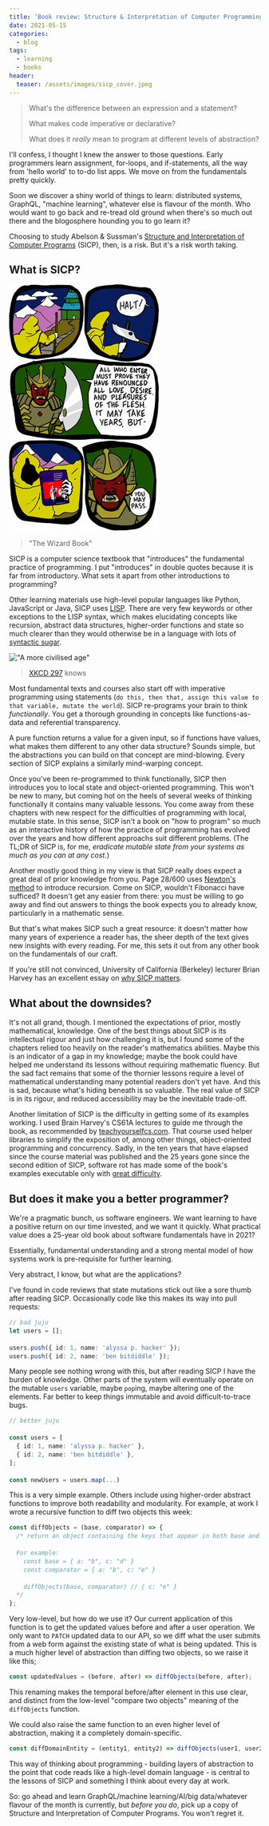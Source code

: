 ```yaml
---
title: 'Book review: Structure & Interpretation of Computer Programming'
date: 2021-05-15
categories:
  - blog
tags:
  - learning
  - books
header:
  teaser: /assets/images/sicp_cover.jpeg
---
```


> What's the difference between an expression and a statement?
>
> What makes code imperative or declarative?
>
> What does it _really_ mean to program at different levels of abstraction?

I'll confess, I thought I knew the answer to those questions. Early programmers learn assignment, for-loops, and if-statements, all the way from 'hello world' to to-do list apps. We move on from the fundamentals pretty quickly.

Soon we discover a shiny world of things to learn: distributed systems, GraphQL, "machine learning", whatever else is flavour of the month. Who would want to go back and re-tread old ground when there's so much out there and the blogosphere hounding you to go learn it?

Choosing to study Abelson & Sussman's [Structure and Interpretation of Computer Programs](https://en.wikipedia.org/wiki/Structure_and_Interpretation_of_Computer_Programs) (SICP), then, is a risk. But it's a risk worth taking.

## What is SICP?

!["The Wizard Book"](/assets/images/sicp_comic.jpeg)

> "The Wizard Book"

SICP is a computer science textbook that "introduces" the fundamental practice of programming. I put "introduces" in double quotes because it is far from introductory. What sets it apart from other introductions to programming?

Other learning materials use high-level popular languages like Python, JavaScript or Java, SICP uses [LISP](<https://en.wikipedia.org/wiki/Lisp_(programming_language)>). There are very few keywords or other exceptions to the LISP syntax, which makes elucidating concepts like recursion, abstract data structures, higher-order functions and state so much clearer than they would otherwise be in a language with lots of [syntactic sugar](https://en.wikipedia.org/wiki/Syntactic_sugar).

!["A more civilised age"](https://imgs.xkcd.com/comics/lisp_cycles.png)

> [XKCD 297](https://xkcd.com/297/) knows

Most fundamental texts and courses also start off with imperative programming using statements (`do this, then that, assign this value to that variable, mutate the world`). SICP re-programs your brain to think _functionally_. You get a thorough grounding in concepts like functions-as-data and referential transparency.

A pure function returns a value for a given input, so if functions have values, what makes them different to any other data structure? Sounds simple, but the abstractions you can build on that concept are mind-blowing. Every section of SICP explains a similarly mind-warping concept.

Once you've been re-programmed to think functionally, SICP then introduces you to local state and object-oriented programming. This won't be new to many, but coming hot on the heels of several weeks of thinking functionally it contains many valuable lessons. You come away from these chapters with new respect for the difficulties of programming with local, mutable state. In this sense, SICP isn't a book on "how to program" so much as an interactive history of how the practice of programming has evolved over the years and how different approachs suit different problems. (The TL;DR of SICP is, for me, _eradicate mutable state from your systems as much as you can at any cost._)

Another mostly good thing in my view is that SICP really does expect a great deal of prior knowledge from you. Page 28/600 uses [Newton's method](https://en.wikipedia.org/wiki/Newton%27s_method) to introduce recursion. Come on SICP, wouldn't Fibonacci have sufficed? It doesn't get any easier from there: you must be willing to go away and find out answers to things the book expects you to already know, particularly in a mathematic sense.

But that's what makes SICP such a great resource: it doesn't matter how many years of experience a reader has, the sheer depth of the text gives new insights with every reading. For me, this sets it out from any other book on the fundamentals of our craft.

If you're still not convinced, University of California (Berkeley) lecturer Brian Harvey has an excellent essay on [why SICP matters](https://people.eecs.berkeley.edu/~bh/sicp.html).

## What about the downsides?

It's not all grand, though. I mentioned the expectations of prior, mostly mathematical, knowledge. One of the best things about SICP is its intellectual rigour and just how challenging it is, but I found some of the chapters relied too heavily on the reader's mathematics abilities. Maybe this is an indicator of a gap in my knowledge; maybe the book could have helped me understand its lessons without requiring mathematic fluency. But the sad fact remains that some of the thornier lessons require a level of mathematical understanding many potential readers don't yet have. And this is sad, because what's hiding beneath is so valuable. The real value of SICP is in its rigour, and reduced accessibility may be the inevitable trade-off.

Another limitation of SICP is the difficulty in getting some of its examples working. I used Brain Harvey's CS61A lectures to guide me through the book, as recommended by [teachyourselfcs.com](https://teachyourselfcs.com/#programming). That course used helper libraries to simplify the exposition of, among other things, object-oriented programming and concurrency. Sadly, in the ten years that have elapsed since the course material was published and the 25 years gone since the second edition of SICP, software rot has made some of the book's examples executable only with [great difficulty](cs61a-oop-in-scheme).

## But does it make you a better programmer?

We're a pragmatic bunch, us software engineers. We want learning to have a positive return on our time invested, and we want it quickly. What practical value does a 25-year old book about software fundamentals have in 2021?

Essentially, fundamental understanding and a strong mental model of how systems work is pre-requisite for further learning.

Very abstract, I know, but what are the applications?

I've found in code reviews that state mutations stick out like a sore thumb after reading SICP. Occasionally code like this makes its way into pull requests:

```typescript
// bad juju
let users = [];

users.push({ id: 1, name: 'alyssa p. hacker' });
users.push({ id: 2, name: 'ben bitdiddle' });
```

Many people see nothing wrong with this, but after reading SICP I have the burden of knowledge. Other parts of the system will eventually operate on the mutable `users` variable, maybe `pop`ing, maybe altering one of the elements. Far better to keep things immutable and avoid difficult-to-trace bugs.

```typescript
// better juju

const users = [
  { id: 1, name: 'alyssa p. hacker' },
  { id: 2, name: 'ben bitdiddle' },
];

const newUsers = users.map(...)
```

This is a very simple example. Others include using higher-order abstract functions to improve both readability and modularity. For example, at work I wrote a recursive function to diff two objects this week:

```typescript
const diffObjects = (base, comparator) => {
  /* return an object containing the keys that appear in both base and comparator, but are different in comparator. 
  
  For example:
    const base = { a: "b", c: "d" }
    const comparator = { a: "b", c: "e" }

    diffObjects(base, comparator) // { c: "e" }
  */
};
```

Very low-level, but how do we use it? Our current application of this function is to get the updated values before and after a user operation. We only want to `PATCH` updated data to our API, so we diff what the user submits from a web form against the existing state of what is being updated. This is a much higher level of abstraction than diffing two objects, so we raise it like this;

```typescript
const updatedValues = (before, after) => diffObjects(before, after);
```

This renaming makes the temporal before/after element in this use clear, and distinct from the low-level "compare two objects" meaning of the `diffObjects` function.

We could also raise the same function to an even higher level of abstraction, making it a completely domain-specific.

```typescript
const diffDomainEntity = (entity1, entity2) => diffObjects(user1, user2);
```

This way of thinking about programming - building layers of abstraction to the point that code reads like a high-level domain language - is central to the lessons of SICP and something I think about every day at work.

So: go ahead and learn GraphQL/machine learning/AI/big data/whatever flavour of the month is currently, but _before you do_, pick up a copy of Structure and Interpretation of Computer Programs. You won't regret it.
